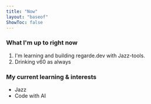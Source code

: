 ```yaml
---
title: "Now"
layout: "baseof"
ShowToc: false
---
```


### What I'm up to right now

1. I'm learning and building regarde.dev with Jazz-tools.
2. Drinking v60 as always

### My current learning & interests

- Jazz
- Code with AI
